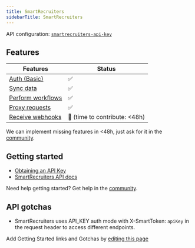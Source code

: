 ```yaml
---
title: SmartRecruiters
sidebarTitle: SmartRecruiters
---
```


API configuration: [`smartrecruiters-api-key`](https://terapi.dev/providers.yaml)

## Features

| Features | Status |
| - | - |
| [Auth (Basic)](/integrate/guides/authorize-an-api) | ✅ |
| [Sync data](/integrate/guides/sync-data-from-an-api) | ✅ |
| [Perform workflows](/integrate/guides/perform-workflows-with-an-api) | ✅ |
| [Proxy requests](/integrate/guides/proxy-requests-to-an-api) | ✅ |
| [Receive webhooks](/integrate/guides/receive-webhooks-from-an-api) | 🚫 (time to contribute: &lt;48h) |

<Tip>We can implement missing features in &lt;48h, just ask for it in the [community](https://terapi.dev/slack).</Tip>

## Getting started

-   [Obtaining an API Key](https://developers.smartrecruiters.com/docs/authentication-api-key)
-   [SmartRecruiters API docs](https://developers.smartrecruiters.com/docs/the-smartrecruiters-platform)

<Tip>Need help getting started? Get help in the [community](https://terapi.dev/slack).</Tip>

## API gotchas

- SmartRecruiters uses API_KEY auth mode with X-SmartToken: `apiKey` in the request header to access different endpoints.

<Note>Add Getting Started links and Gotchas by [editing this page](https://github.com/terapihq/terapi/tree/master/docs-v2/integrations/all/smartrecruiters.mdx)</Note>